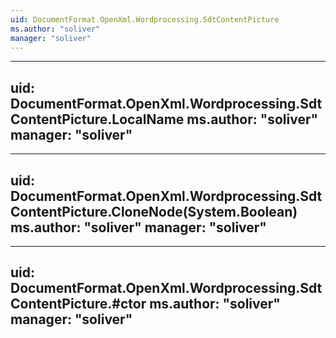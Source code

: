```yaml
---
uid: DocumentFormat.OpenXml.Wordprocessing.SdtContentPicture
ms.author: "soliver"
manager: "soliver"
---
```


---
uid: DocumentFormat.OpenXml.Wordprocessing.SdtContentPicture.LocalName
ms.author: "soliver"
manager: "soliver"
---

---
uid: DocumentFormat.OpenXml.Wordprocessing.SdtContentPicture.CloneNode(System.Boolean)
ms.author: "soliver"
manager: "soliver"
---

---
uid: DocumentFormat.OpenXml.Wordprocessing.SdtContentPicture.#ctor
ms.author: "soliver"
manager: "soliver"
---
